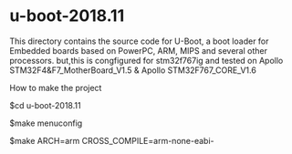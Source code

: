 # u-boot-2018.11
This directory contains the source code for U-Boot, a boot loader for Embedded boards based on PowerPC, ARM, MIPS and several other processors.
but,this is congfigured for stm32f767ig and tested on Apollo STM32F4&F7_MotherBoard_V1.5 & Apollo STM32F767_CORE_V1.6

How to make the project

$cd u-boot-2018.11

$make menuconfig

$make ARCH=arm CROSS_COMPILE=arm-none-eabi-

